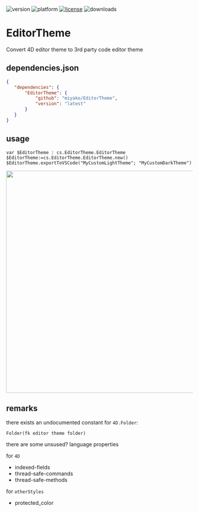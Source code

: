 ![version](https://img.shields.io/badge/version-20%2B-E23089)
![platform](https://img.shields.io/static/v1?label=platform&message=mac-intel%20|%20mac-arm%20|%20win-64&color=blue)
[![license](https://img.shields.io/github/license/miyako/EditorTheme)](LICENSE)
![downloads](https://img.shields.io/github/downloads/miyako/EditorTheme/total)

# EditorTheme
Convert 4D editor theme to 3rd party code editor theme

## dependencies.json

 ```json
{
	"dependencies": {
		"EditorTheme": {
			"github": "miyako/EditorTheme",
			"version": "latest"
		}
	}
}
```

## usage

```4d
var $EditorTheme : cs.EditorTheme.EditorTheme
$EditorTheme:=cs.EditorTheme.EditorTheme.new()
$EditorTheme.exportToVSCode("MyCustomLightTheme"; "MyCustomDarkTheme")
```

<img src="https://github.com/user-attachments/assets/080054f3-8e64-4f28-a479-fd87473ecaf0" width=600 height=auto />

## remarks

there exists an undocumented constant for `4D.Folder`: 

```4d
Folder(fk editor theme folder)
```

there are some unsused? language properties 

for `4D`

* indexed-fields
* thread-safe-commands
* thread-safe-methods

for `otherStyles`

* protected_color
